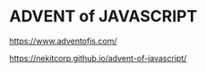 # ADVENT of JAVASCRIPT

https://www.adventofjs.com/

https://nekitcorp.github.io/advent-of-javascript/
